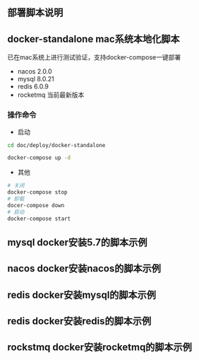 ## 部署脚本说明

## docker-standalone mac系统本地化脚本
已在mac系统上进行测试验证，支持docker-compose一键部署
- nacos 2.0.0
- mysql 8.0.21
- redis 6.0.9
- rocketmq 当前最新版本

### 操作命令

- 启动
```bash
cd doc/deploy/docker-standalone

docker-compose up -d
```
- 其他
```bash
# 关闭
docker-compose stop
# 卸载
docer-compose down
# 启动
docker-compose start
```

## mysql docker安装5.7的脚本示例

## nacos docker安装nacos的脚本示例

## redis docker安装mysql的脚本示例

## redis docker安装redis的脚本示例

## rockstmq docker安装rocketmq的脚本示例